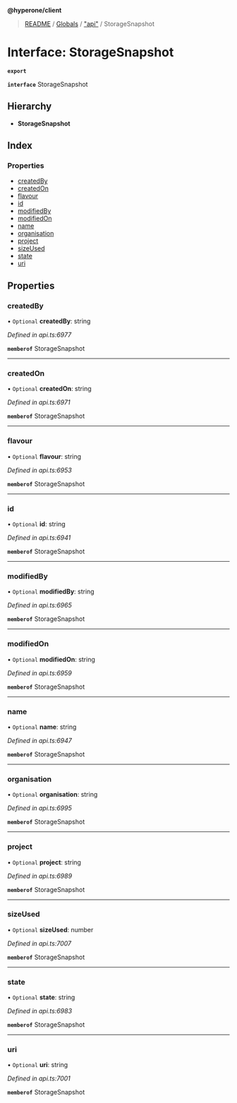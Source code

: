 **@hyperone/client**

> [README](../README.md) / [Globals](../globals.md) / ["api"](../modules/_api_.md) / StorageSnapshot

# Interface: StorageSnapshot

**`export`** 

**`interface`** StorageSnapshot

## Hierarchy

* **StorageSnapshot**

## Index

### Properties

* [createdBy](_api_.storagesnapshot.md#createdby)
* [createdOn](_api_.storagesnapshot.md#createdon)
* [flavour](_api_.storagesnapshot.md#flavour)
* [id](_api_.storagesnapshot.md#id)
* [modifiedBy](_api_.storagesnapshot.md#modifiedby)
* [modifiedOn](_api_.storagesnapshot.md#modifiedon)
* [name](_api_.storagesnapshot.md#name)
* [organisation](_api_.storagesnapshot.md#organisation)
* [project](_api_.storagesnapshot.md#project)
* [sizeUsed](_api_.storagesnapshot.md#sizeused)
* [state](_api_.storagesnapshot.md#state)
* [uri](_api_.storagesnapshot.md#uri)

## Properties

### createdBy

• `Optional` **createdBy**: string

*Defined in api.ts:6977*

**`memberof`** StorageSnapshot

___

### createdOn

• `Optional` **createdOn**: string

*Defined in api.ts:6971*

**`memberof`** StorageSnapshot

___

### flavour

• `Optional` **flavour**: string

*Defined in api.ts:6953*

**`memberof`** StorageSnapshot

___

### id

• `Optional` **id**: string

*Defined in api.ts:6941*

**`memberof`** StorageSnapshot

___

### modifiedBy

• `Optional` **modifiedBy**: string

*Defined in api.ts:6965*

**`memberof`** StorageSnapshot

___

### modifiedOn

• `Optional` **modifiedOn**: string

*Defined in api.ts:6959*

**`memberof`** StorageSnapshot

___

### name

• `Optional` **name**: string

*Defined in api.ts:6947*

**`memberof`** StorageSnapshot

___

### organisation

• `Optional` **organisation**: string

*Defined in api.ts:6995*

**`memberof`** StorageSnapshot

___

### project

• `Optional` **project**: string

*Defined in api.ts:6989*

**`memberof`** StorageSnapshot

___

### sizeUsed

• `Optional` **sizeUsed**: number

*Defined in api.ts:7007*

**`memberof`** StorageSnapshot

___

### state

• `Optional` **state**: string

*Defined in api.ts:6983*

**`memberof`** StorageSnapshot

___

### uri

• `Optional` **uri**: string

*Defined in api.ts:7001*

**`memberof`** StorageSnapshot
